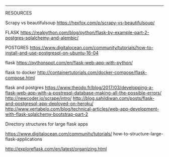 -------------------------------
RESOURCES

Scrapy vs beautifulsoup
https://hexfox.com/p/scrapy-vs-beautifulsoup/

FLASK
https://realpython.com/blog/python/flask-by-example-part-2-postgres-sqlalchemy-and-alembic/

POSTGRES
https://www.digitalocean.com/community/tutorials/how-to-install-and-use-postgresql-on-ubuntu-16-04

flask
https://pythonspot.com/en/flask-web-app-with-python/

flask to docker
http://containertutorials.com/docker-compose/flask-compose.html

flask and postgres
https://www.theodo.fr/blog/2017/03/developping-a-flask-web-app-with-a-postresql-database-making-all-the-possible-errors/
http://newcoder.io/scrape/intro/
http://blog.sahildiwan.com/posts/flask-and-postgresql-app-deployed-on-heroku/
http://www.vertabelo.com/blog/technical-articles/web-app-development-with-flask-sqlalchemy-bootstrap-part-2

Directory structures for large flask apps

https://www.digitalocean.com/community/tutorials/
how-to-structure-large-flask-applications

http://exploreflask.com/en/latest/organizing.html






